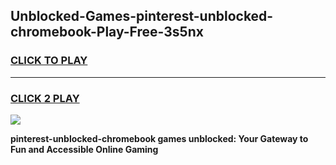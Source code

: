 
## Unblocked-Games-pinterest-unblocked-chromebook-Play-Free-3s5nx
<h3>
<a href="https://premium76.site?title=pinterest-unblocked-chromebook&ref=18A1">CLICK TO PLAY</a></h3>
<hr>

<h3>
<a href="https://premium76.site?title=pinterest-unblocked-chromebook&ref=18A1">CLICK 2 PLAY</a>
  
</h3>

<a href="https://premium76.site?title=pinterest-unblocked-chromebook&ref=18A1"><img src="https://clearcache.store/games.png"></a>


**pinterest-unblocked-chromebook games unblocked: Your Gateway to Fun and Accessible Online Gaming**
